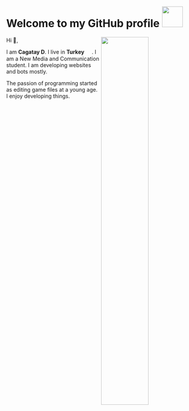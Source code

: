<h1>Welcome to my GitHub profile <img src="https://media.giphy.com/media/3ohhwMDyS6rv3sB8yI/giphy.gif" height="55px"></h1>

<!--img src="https://github-readme-stats.vercel.app/api?username=cagdu&show_icons=true&theme=dark&count_private=true&hide_border=true&include_all_commits=true" width="50%" align="right"-->
<img src="https://github-readme-stats.vercel.app/api/top-langs/?username=cagdu&layout=compact&theme=dark&hide_border=true&count_private=true&include_all_commits=true" width="50%" align="right">

Hi 👋,

I am **Cagatay D**. I live in **Turkey** <img src="https://i.imgur.com/ff547ZT.png" width="16" height="16" align="center">.
I am a New Media and Communication student. I am developing websites and bots mostly.


The passion of programming started as editing game files at a young age. I enjoy developing things.
